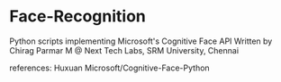 # Face-Recognition
Python scripts implementing Microsoft's Cognitive Face API
Written by Chirag Parmar M @ Next Tech Labs, SRM University, Chennai

references: Huxuan Microsoft/Cognitive-Face-Python
